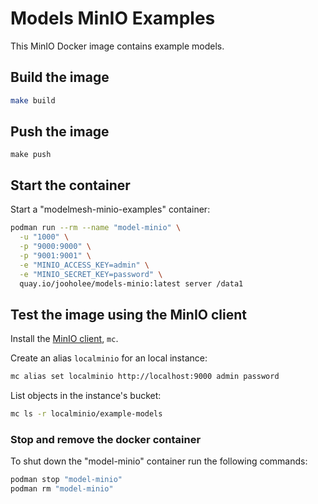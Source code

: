 # Models MinIO Examples

This MinIO Docker image contains example models.

## Build the image

```sh
make build
```

## Push the image

```shell
make push
```

## Start the container

Start a "modelmesh-minio-examples" container:

```sh
podman run --rm --name "model-minio" \
  -u "1000" \
  -p "9000:9000" \
  -p "9001:9001" \
  -e "MINIO_ACCESS_KEY=admin" \
  -e "MINIO_SECRET_KEY=password" \
  quay.io/jooholee/models-minio:latest server /data1
```

## Test the image using the MinIO client
Install the [MinIO client](https://min.io/docs/minio/linux/reference/minio-mc.html#quickstart), `mc`.

Create an alias `localminio` for an local instance:

```sh
mc alias set localminio http://localhost:9000 admin password
```

List objects in the instance's bucket:

```sh
mc ls -r localminio/example-models
```

### Stop and remove the docker container

To shut down the "model-minio" container run the following
commands:

```sh
podman stop "model-minio"
podman rm "model-minio"
```
